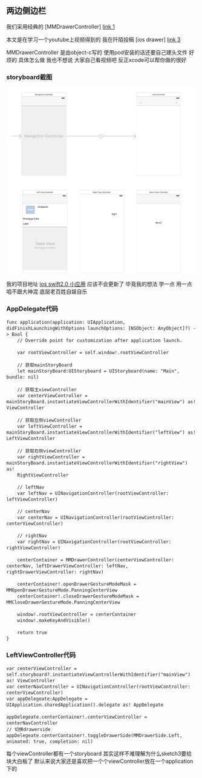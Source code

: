 ## 两边侧边栏

我们采用经典的 [MMDrawerController] [link 1]

本文是在学习一个youtube上视频得到的 我在阡陌投稿 [ios drawer] [link 3]

MMDrawerController 是由object-c写的 使用pod安装的话还要自己建头文件
好烦的 具体怎么做 我也不想说 大家自己看视频吧 反正xcode可以帮你做的很好

### storyboard截图

![storyboard截图][img 1]

我的项目地址 [ios swift2.0 小应用][link 2] 应该不会更新了 毕竟我的想法 学一点 用一点 咱不跟大神混
底层老百姓自娱自乐

### AppDelegate代码
```
func application(application: UIApplication, didFinishLaunchingWithOptions launchOptions: [NSObject: AnyObject]?) -> Bool {
    // Override point for customization after application launch.

    var rootViewController = self.window!.rootViewController

    // 获取mainStoryBoard
    let mainStoryBoard:UIStoryboard = UIStoryboard(name: "Main", bundle: nil)

    // 获取主viewController
    var centerViewController = mainStoryBoard.instantiateViewControllerWithIdentifier("mainView") as! ViewController

    // 获取左侧viewController
    var leftViewController = mainStoryBoard.instantiateViewControllerWithIdentifier("leftView") as! LeftViewController

    // 获取右侧viewController
    var rightViewController = mainStoryBoard.instantiateViewControllerWithIdentifier("rightView") as!
    RightViewController

    // leftNav
    var leftNav = UINavigationController(rootViewController: leftViewController)

    // centerNav
    var centerNav = UINavigationController(rootViewController: centerViewController)

    // rightNav
    var rightNav = UINavigationController(rootViewController: rightViewController)

    centerContainer = MMDrawerController(centerViewController: centerNav, leftDrawerViewController: leftNav, rightDrawerViewController: rightNav)

    centerContainer!.openDrawerGestureModeMask = MMOpenDrawerGestureMode.PanningCenterView
    centerContainer!.closeDrawerGestureModeMask = MMCloseDrawerGestureMode.PanningCenterView

    window!.rootViewController = centerContainer
    window!.makeKeyAndVisible()

    return true
}
```

### LeftViewController代码
```
var centerViewController = self.storyboard?.instantiateViewControllerWithIdentifier("mainView") as! ViewController
var centerNavController = UINavigationController(rootViewController: centerViewController)
var appDelegeate:AppDelegate = UIApplication.sharedApplication().delegate as! AppDelegate

appDelegeate.centerContainer!.centerViewController = centerNavController
// 切换drawerside
appDelegeate.centerContainer!.toggleDrawerSide(MMDrawerSide.Left, animated: true, completion: nil)
```

每个viewController都有一个storyboard 其实这样不难理解为什么sketch3要给块大白板了
默认来说大家还是喜欢把一个个viewController放在一个application下的

[link 1]: https://github.com/mutualmobile/MMDrawerController  "github"
[link 2]: https://github.com/andypinet/zc3 "github"
[link 3]: http://qianmo.com/u/30448/1 "qianmo"

[img 1]: assets/image/pic1.png  "github"

